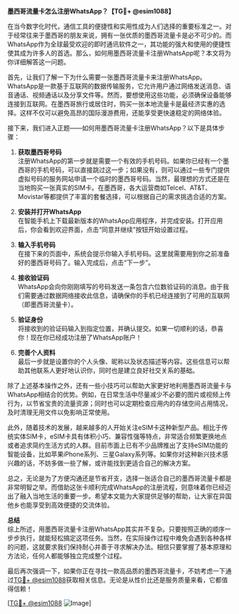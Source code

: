 **墨西哥流量卡怎么注册WhatsApp？【TG💪+ @esim1088】**

在当今数字化时代，通信工具的便捷性和实用性成为人们选择的重要标准之一。对于经常往来于墨西哥的朋友来说，拥有一张优质的墨西哥流量卡是必不可少的。而WhatsApp作为全球最受欢迎的即时通讯软件之一，其功能的强大和使用的便捷性使其成为许多人的首选。那么，如何用墨西哥流量卡注册WhatsApp呢？本文将为你详细解答这一问题。

首先，让我们了解一下为什么需要一张墨西哥流量卡来注册WhatsApp。WhatsApp是一款基于互联网的数据传输服务，它允许用户通过网络发送消息、语音通话、视频通话以及分享文件等。然而，要想使用这些功能，必须确保设备能够连接到互联网。在墨西哥旅行或居住时，购买一张本地流量卡是最经济实惠的选择。这样不仅可以避免高昂的国际漫游费用，还能享受更快速稳定的网络体验。

接下来，我们进入正题——如何用墨西哥流量卡注册WhatsApp？以下是具体步骤：

1. **获取墨西哥号码**  
   注册WhatsApp的第一步就是需要一个有效的手机号码。如果你已经有一个墨西哥的手机号码，可以直接跳过这一步；如果没有，则可以通过一些专门提供虚拟号码的服务网站申请一个临时的墨西哥号码。当然，最理想的方式还是在当地购买一张真实的SIM卡。在墨西哥，各大运营商如Telcel、AT&T、Movistar等都提供了丰富的套餐选择，可以根据自己的需求挑选合适的方案。

2. **安装并打开WhatsApp**  
   在智能手机上下载最新版本的WhatsApp应用程序，并完成安装。打开应用后，你会看到欢迎界面，点击“同意并继续”按钮开始设置过程。

3. **输入手机号码**  
   在接下来的页面中，系统会提示你输入手机号码。这里就需要用到你之前准备好的墨西哥号码了。输入完成后，点击“下一步”。

4. **接收验证码**  
   WhatsApp会向你刚刚填写的号码发送一条包含六位数验证码的消息。由于我们需要通过数据网络接收此信息，请确保你的手机已经连接到了可用的互联网（即墨西哥流量卡）。

5. **验证身份**  
   将接收到的验证码输入到指定位置，并确认提交。如果一切顺利的话，恭喜你！现在你已经成功注册了WhatsApp账户！

6. **完善个人资料**  
   最后一步就是设置你的个人头像、昵称以及状态描述等内容。这些信息可以帮助其他联系人更好地认识你，同时也是建立良好社交关系的基础。

除了上述基本操作之外，还有一些小技巧可以帮助大家更好地利用墨西哥流量卡与WhatsApp相结合的优势。例如，在日常生活中尽量减少不必要的图片或视频上传行为，以节省宝贵的流量资源；同时也可以定期检查应用内的存储空间占用情况，及时清理无用文件以免影响正常使用。

此外，随着技术的发展，越来越多的人开始关注eSIM卡这种新型产品。相比于传统实体SIM卡，eSIM卡具有体积小巧、兼容性强等特点，非常适合频繁更换地点或者追求简约生活方式的人群。目前市面上已有不少品牌推出了支持eSIM功能的智能设备，比如苹果iPhone系列、三星Galaxy系列等。如果你对这种新兴技术感兴趣的话，不妨多做一些了解，或许能找到更适合自己的解决方案。

总之，无论是为了方便沟通还是节省开支，选择一张适合自己的墨西哥流量卡都是非常明智之举。而借助这张卡顺利完成WhatsApp的注册流程，则意味着你已经迈出了融入当地生活的重要一步。希望本文能为大家提供足够的帮助，让大家在异国他乡也能享受到高效便捷的交流体验。  

**总结**  
综上所述，用墨西哥流量卡注册WhatsApp其实并不复杂。只要按照正确的顺序一步步执行，就能轻松搞定这项任务。当然，在实际操作过程中难免会遇到各种各样的问题，这就要求我们保持耐心并善于寻求解决办法。相信只要掌握了基本原理和方法论，任何人都能够独立完成整个过程。  

最后再次强调一下，如果你正在寻找一款高品质的墨西哥流量卡，不妨考虑一下通过[TG💪+ @esim1088](https://t.me/s/esim1088)获取相关信息。无论是从性价比还是服务质量来看，它都值得信赖！  

[[TG💪+ @esim1088](https://t.me/s/esim1088) ![Image](https://i.postimg.cc/4NQfJmqS/Snipaste-2025-05-13-00-14-12.png)]